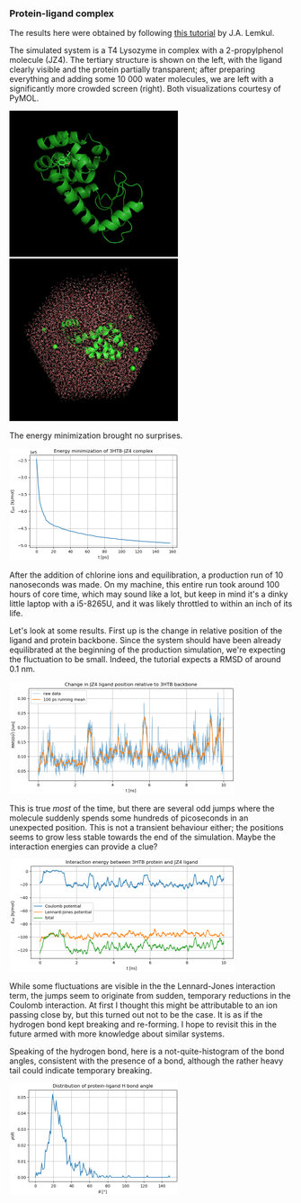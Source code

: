 ### Protein-ligand complex

The results here were obtained by following [this tutorial](http://www.mdtutorials.com/gmx/complex/index.html) by J.A. Lemkul.

The simulated system is a T4 Lysozyme in complex with a 2-propylphenol molecule (JZ4). The tertiary structure is shown on the left, with the ligand clearly visible and the protein partially transparent; after preparing everything and adding some 10 000 water molecules, we are left with a significantly more crowded screen (right). Both visualizations courtesy of PyMOL.

<img src="3HTB_JZ4_PyMOL_transparent.png" width="300" title="PyMOL visualization of the complex"> <img src="3HTB_JZ4_PyMOL_water.png" width = "300" title="The system after addition of water and Cl ions">

The energy minimization brought no surprises.

<img src="3HTB_JZ4_potential.png" width="300">

After the addition of chlorine ions and equilibration, a production run of 10 nanoseconds was made. On my machine, this entire run took around 100 hours of core time, which may sound like a lot, but keep in mind it's a dinky little laptop with a i5-8265U, and it was likely throttled to within an inch of its life.

Let's look at some results. First up is the change in relative position of the ligand and protein backbone. Since the system should have been already equilibrated at the beginning of the production simulation, we're expecting the fluctuation to be small. Indeed, the tutorial expects a RMSD of around 0.1 nm.

<img src="JZ4_rmsd.png" width="400">

This is true *most* of the time, but there are several odd jumps where the molecule suddenly spends some hundreds of picoseconds in an unexpected position. This is not a transient behaviour either; the positions seems to grow less stable towards the end of the simulation. Maybe the interaction energies can provide a clue?

<img src="JZ4_Eint.png" width="400">

While some fluctuations are visible in the the Lennard-Jones interaction term, the jumps seem to originate from sudden, temporary reductions in the Coulomb interaction. At first I thought this might be attributable to an ion passing close by, but this turned out not to be the case. It is as if the hydrogen bond kept breaking and re-forming. I hope to revisit this in the future armed with more knowledge about similar systems.

Speaking of the hydrogen bond, here is a not-quite-histogram of the bond angles, consistent with the presence of a bond, although the rather heavy tail could indicate temporary breaking.

<img src="H_bond_angle_dist.png" width="300">
